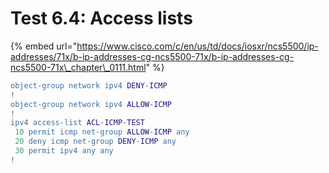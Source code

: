 # Test 6.4: Access lists

{% embed url="https://www.cisco.com/c/en/us/td/docs/iosxr/ncs5500/ip-addresses/71x/b-ip-addresses-cg-ncs5500-71x/b-ip-addresses-cg-ncs5500-71x\_chapter\_0111.html" %}

```erlang
object-group network ipv4 DENY-ICMP
!
object-group network ipv4 ALLOW-ICMP
!
ipv4 access-list ACL-ICMP-TEST
 10 permit icmp net-group ALLOW-ICMP any
 20 deny icmp net-group DENY-ICMP any
 30 permit ipv4 any any
!
```

